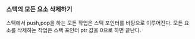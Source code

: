 ### 스택의 모든 요소 삭제하기
스택에서 push,pop을 하는 모든 작업은 스택 포인터를 바탕으로 이루어진다.
모든 요소를 삭제하는 작업은 스택 포인터 ptr 값을 0으로 하면 끝난다.
